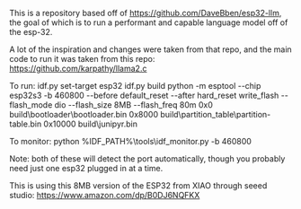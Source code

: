 This is a repository based off of https://github.com/DaveBben/esp32-llm, the goal of which is to run a performant and capable language model off of the esp-32. 

A lot of the inspiration and changes were taken from that repo, and the main code to run it was taken from this repo: https://github.com/karpathy/llama2.c


To run:
    idf.py set-target esp32
    idf.py build
    python -m esptool --chip esp32s3 -b 460800 --before default_reset --after hard_reset write_flash --flash_mode dio --flash_size 8MB --flash_freq 80m 0x0 build\bootloader\bootloader.bin 0x8000 build\partition_table\partition-table.bin 0x10000 build\junipyr.bin

To monitor:
    python %IDF_PATH%\tools\idf_monitor.py -b 460800

Note: both of these will detect the port automatically, though you probably need just one esp32 plugged in at a time. 

This is using this 8MB version of the ESP32 from XIAO through seeed studio: https://www.amazon.com/dp/B0DJ6NQFKX